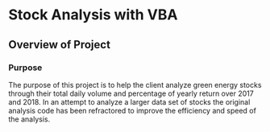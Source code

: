 # **Stock Analysis with VBA**
## Overview of Project
### Purpose
The purpose of this project is to help the client analyze green energy stocks through their total daily volume and percentage
of yearly return over 2017 and 2018. In an attempt to analyze a larger data set of stocks the original analysis code has been 
refractored to improve the efficiency and speed of the analysis. 
